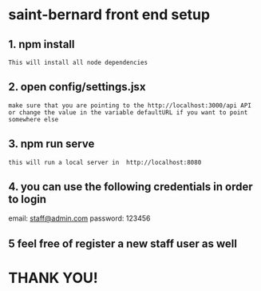 # saint-bernard front end setup

## 1. npm install
```
This will install all node dependencies
```

## 2. open config/settings.jsx
```
make sure that you are pointing to the http://localhost:3000/api API
or change the value in the variable defaultURL if you want to point somewhere else
```

## 3. npm run serve
```
this will run a local server in  http://localhost:8080
```
## 4. you can use the following credentials in order to login
email: staff@admin.com
password: 123456

## 5 feel free of register a new staff user as well

# THANK YOU!